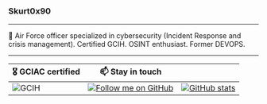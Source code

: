 ### Skurt0x90
---

🔐 Air Force officer specialized in cybersecurity (Incident Response and crisis management). Certified GCIH. OSINT enthusiast. Former DEVOPS.

---

| 🎖️ GCIAC certified | 📫 Stay in touch | |
|--------------------|-----------------------|--------------------|
| ![GCIH](./giac-certified-incident-handler-gcih.png)| [![Follow me on GitHub](https://img.shields.io/badge/Follow%20me%20on-GitHub-181717?style=for-the-badge&logo=github)](https://github.com/Skurt0x90) | [![GitHub stats](https://github-readme-stats.vercel.app/api?username=Skurt0x90&show_icons=true&theme=radical)](https://github.com/Skurt0x90) |


